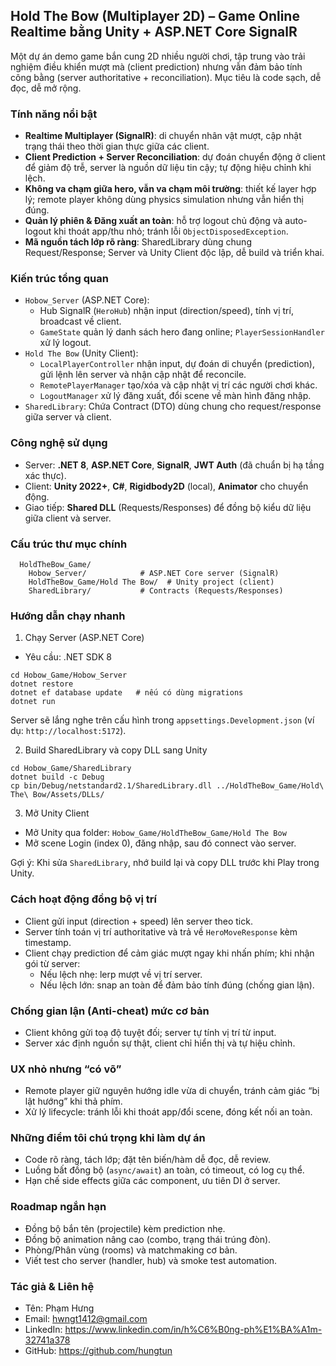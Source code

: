 ## Hold The Bow (Multiplayer 2D) – Game Online Realtime bằng Unity + ASP.NET Core SignalR

Một dự án demo game bắn cung 2D nhiều người chơi, tập trung vào trải nghiệm điều khiển mượt mà (client prediction) nhưng vẫn đảm bảo tính công bằng (server authoritative + reconciliation). Mục tiêu là code sạch, dễ đọc, dễ mở rộng.

### Tính năng nổi bật

- **Realtime Multiplayer (SignalR)**: di chuyển nhân vật mượt, cập nhật trạng thái theo thời gian thực giữa các client.
- **Client Prediction + Server Reconciliation**: dự đoán chuyển động ở client để giảm độ trễ, server là nguồn dữ liệu tin cậy; tự động hiệu chỉnh khi lệch.
- **Không va chạm giữa hero, vẫn va chạm môi trường**: thiết kế layer hợp lý; remote player không dùng physics simulation nhưng vẫn hiển thị đúng.
- **Quản lý phiên & Đăng xuất an toàn**: hỗ trợ logout chủ động và auto-logout khi thoát app/thu nhỏ; tránh lỗi `ObjectDisposedException`.
- **Mã nguồn tách lớp rõ ràng**: SharedLibrary dùng chung Request/Response; Server và Unity Client độc lập, dễ build và triển khai.

### Kiến trúc tổng quan

- `Hobow_Server` (ASP.NET Core):
  - Hub SignalR (`HeroHub`) nhận input (direction/speed), tính vị trí, broadcast về client.
  - `GameState` quản lý danh sách hero đang online; `PlayerSessionHandler` xử lý logout.
- `Hold The Bow` (Unity Client):
  - `LocalPlayerController` nhận input, dự đoán di chuyển (prediction), gửi lệnh lên server và nhận cập nhật để reconcile.
  - `RemotePlayerManager` tạo/xóa và cập nhật vị trí các người chơi khác.
  - `LogoutManager` xử lý đăng xuất, đổi scene về màn hình đăng nhập.
- `SharedLibrary`: Chứa Contract (DTO) dùng chung cho request/response giữa server và client.

### Công nghệ sử dụng

- Server: **.NET 8**, **ASP.NET Core**, **SignalR**, **JWT Auth** (đã chuẩn bị hạ tầng xác thực).
- Client: **Unity 2022+**, **C#**, **Rigidbody2D** (local), **Animator** cho chuyển động.
- Giao tiếp: **Shared DLL** (Requests/Responses) để đồng bộ kiểu dữ liệu giữa client và server.

### Cấu trúc thư mục chính

```
  HoldTheBow_Game/
    Hobow_Server/            # ASP.NET Core server (SignalR)
    HoldTheBow_Game/Hold The Bow/  # Unity project (client)
    SharedLibrary/           # Contracts (Requests/Responses)
```

### Hướng dẫn chạy nhanh

1. Chạy Server (ASP.NET Core)

- Yêu cầu: .NET SDK 8

```
cd Hobow_Game/Hobow_Server
dotnet restore
dotnet ef database update   # nếu có dùng migrations
dotnet run
```

Server sẽ lắng nghe trên cấu hình trong `appsettings.Development.json` (ví dụ: `http://localhost:5172`).

2. Build SharedLibrary và copy DLL sang Unity

```
cd Hobow_Game/SharedLibrary
dotnet build -c Debug
cp bin/Debug/netstandard2.1/SharedLibrary.dll ../HoldTheBow_Game/Hold\ The\ Bow/Assets/DLLs/
```

3. Mở Unity Client

- Mở Unity qua folder: `Hobow_Game/HoldTheBow_Game/Hold The Bow`
- Mở scene Login (index 0), đăng nhập, sau đó connect vào server.

Gợi ý: Khi sửa `SharedLibrary`, nhớ build lại và copy DLL trước khi Play trong Unity.

### Cách hoạt động đồng bộ vị trí

- Client gửi input (direction + speed) lên server theo tick.
- Server tính toán vị trí authoritative và trả về `HeroMoveResponse` kèm timestamp.
- Client chạy prediction để cảm giác mượt ngay khi nhấn phím; khi nhận gói từ server:
  - Nếu lệch nhẹ: lerp mượt về vị trí server.
  - Nếu lệch lớn: snap an toàn để đảm bảo tính đúng (chống gian lận).

### Chống gian lận (Anti-cheat) mức cơ bản

- Client không gửi toạ độ tuyệt đối; server tự tính vị trí từ input.
- Server xác định nguồn sự thật, client chỉ hiển thị và tự hiệu chỉnh.

### UX nhỏ nhưng “có võ”

- Remote player giữ nguyên hướng idle vừa di chuyển, tránh cảm giác “bị lật hướng” khi thả phím.
- Xử lý lifecycle: tránh lỗi khi thoát app/đổi scene, đóng kết nối an toàn.

### Những điểm tôi chú trọng khi làm dự án

- Code rõ ràng, tách lớp; đặt tên biến/hàm dễ đọc, dễ review.
- Luồng bất đồng bộ (`async/await`) an toàn, có timeout, có log cụ thể.
- Hạn chế side effects giữa các component, ưu tiên DI ở server.

### Roadmap ngắn hạn

- Đồng bộ bắn tên (projectile) kèm prediction nhẹ.
- Đồng bộ animation nâng cao (combo, trạng thái trúng đòn).
- Phòng/Phân vùng (rooms) và matchmaking cơ bản.
- Viết test cho server (handler, hub) và smoke test automation.

### Tác giả & Liên hệ

- Tên: Phạm Hưng
- Email: hwngt1412@gmail.com
- LinkedIn: https://www.linkedin.com/in/h%C6%B0ng-ph%E1%BA%A1m-32741a378
- GitHub: https://github.com/hungtun
